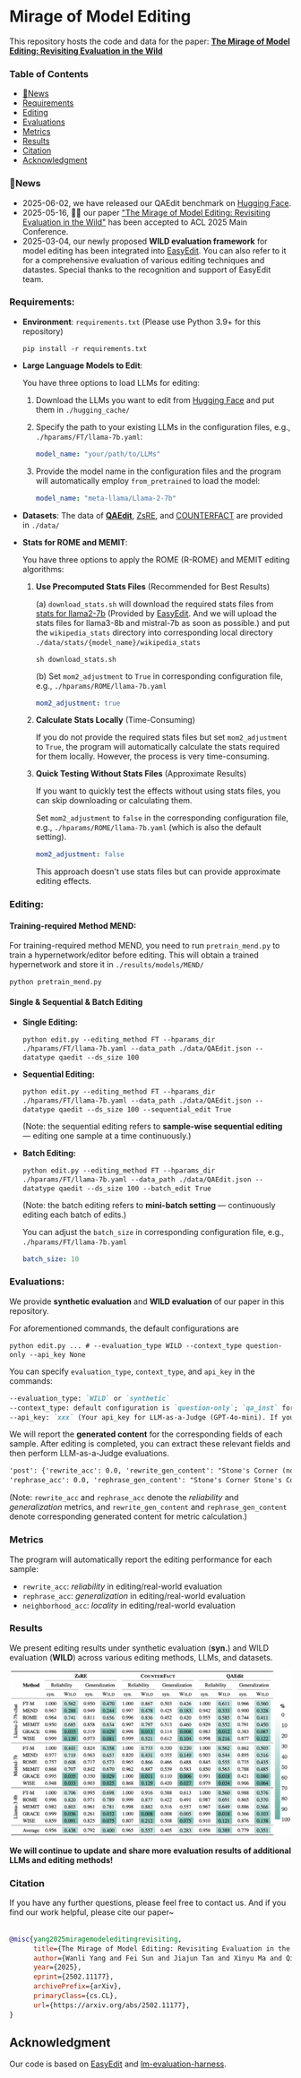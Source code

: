 # Mirage of Model Editing

This repository hosts the code and data for the paper: **[The Mirage of Model Editing: Revisiting Evaluation in the Wild](https://arxiv.org/abs/2502.11177)**

### Table of Contents

- [📢News](#📢News)
- [Requirements](#requirements)
- [Editing](#editing)
- [Evaluations](#evaluations)
- [Metrics](#metrics)
- [Results](#results)
- [Citation](#citation)
- [Acknowledgment](#acknowledgment)



### 📢News

- 2025-06-02, we have released our QAEdit benchmark on [Hugging Face](https://huggingface.co/datasets/WenDingY/QAEdit).
- 2025-05-16, 🎉🎉 our paper ["The Mirage of Model Editing: Revisiting Evaluation in the Wild"](https://arxiv.org/abs/2502.11177) has been accepted to ACL 2025 Main Conference.
- 2025-03-04, our newly proposed **WILD evaluation framework** for model editing has been integrated into [EasyEdit](https://github.com/zjunlp/EasyEdit). You can also refer to it for a comprehensive evaluation of various editing techniques and datastes. Special thanks to the recognition and support of EasyEdit team.



### Requirements:

- **Environment**: `requirements.txt` (Please use Python 3.9+ for this repository)

  ```shell
  pip install -r requirements.txt
  ```

- **Large Language Models to Edit**: 

  You have three options to load LLMs for editing:

  1. Download the LLMs you want to edit from [Hugging Face](https://huggingface.co/) and put them in `./hugging_cache/` 

  2. Specify the path to your existing LLMs in the configuration files, e.g.,  `./hparams/FT/llama-7b.yaml`:

     ```yaml
     model_name: "your/path/to/LLMs"
     ```

  3. Provide the model name in the configuration files and the program will automatically employ `from_pretrained` to load the model:

     ```yaml
     model_name: "meta-llama/Llama-2-7b"
     ```

- **Datasets**: The data of **[QAEdit](https://huggingface.co/datasets/WenDingY/QAEdit)**, [ZsRE](https://github.com/nicola-decao/KnowledgeEditor), and [COUNTERFACT](https://rome.baulab.info) are provided in `./data/`

- **Stats for ROME and MEMIT**: 

  You have three options to apply the ROME (R-ROME) and MEMIT editing algorithms:

  1. **Use Precomputed Stats Files** (Recommended for Best Results)

     (a) `download_stats.sh` will download the required stats files from [stats for llama2-7b](https://drive.google.com/drive/folders/1IGt7NNV-OxXqIljjr02_k0dDY50Z5N_E) (Provided by [EasyEdit](https://github.com/zjunlp/EasyEdit). And we will upload the stats files for llama3-8b and mistral-7b as soon as possible.) and put the `wikipedia_stats` directory into corresponding local directory `./data/stats/{model_name}/wikipedia_stats`

     ```shell
     sh download_stats.sh
     ```

     (b) Set `mom2_adjustment` to `True` in corresponding configuration file, e.g., `./hparams/ROME/llama-7b.yaml`

     ```yaml
     mom2_adjustment: true
     ```

  2. **Calculate Stats Locally** (Time-Consuming)

     If you do not provide the required stats files but set `mom2_adjustment` to `True`, the program will automatically calculate the stats required for them locally. However, the process is very time-consuming.

  3. **Quick Testing Without Stats Files** (Approximate Results)
  
     If you want to quickly test the effects without using stats files, you can skip downloading or calculating them. 
  
     Set `mom2_adjustment` to `false` in the corresponding configuration file, e.g., `./hparams/ROME/llama-7b.yaml` (which is also the default setting). 
  
     ```yaml
     mom2_adjustment: false
     ```
     
     This approach doesn't use stats files but can provide approximate editing effects.



### Editing:

#### Training-required Method MEND:

For training-required method MEND, you need to run `pretrain_mend.py` to train a hypernetwork/editor before editing. This will obtain a trained hypernetwork and store it in `./results/models/MEND/`

```shell
python pretrain_mend.py
```

#### Single & Sequential & Batch Editing

- **Single Editing:** 

  ```shell
  python edit.py --editing_method FT --hparams_dir ./hparams/FT/llama-7b.yaml --data_path ./data/QAEdit.json --datatype qaedit --ds_size 100
  ```

- **Sequential Editing:** 

  ```shell
  python edit.py --editing_method FT --hparams_dir ./hparams/FT/llama-7b.yaml --data_path ./data/QAEdit.json --datatype qaedit --ds_size 100 --sequential_edit True
  ```
  (Note: the sequential editing refers to **sample-wise sequential editing** — editing one sample at a time continuously.)

- **Batch Editing:** 

  ```shell
  python edit.py --editing_method FT --hparams_dir ./hparams/FT/llama-7b.yaml --data_path ./data/QAEdit.json --datatype qaedit --ds_size 100 --batch_edit True
  ```
  (Note: the batch editing refers to **mini-batch setting** — continuously editing each batch of edits.)

  You can adjust the `batch_size` in corresponding configuration file, e.g., `./hparams/FT/llama-7b.yaml`

  ```yaml
  batch_size: 10
  ```


### Evaluations:

We provide **synthetic evaluation** and **WILD evaluation** of our paper in this repository.

For aforementioned commands, the default configurations are

```shell
python edit.py ... # --evaluation_type WILD --context_type question-only --api_key None
```

You can specify `evaluation_type`,  `context_type`, and `api_key` in the commands:

```markdown
--evaluation_type: `WILD` or `synthetic`
--context_type: default configuration is `question-only`; `qa_inst` for QA task instruction; `chat_temp` for chat model
--api_key: `xxx` (Your api_key for LLM-as-a-Judge (GPT-4o-mini). If you cannot provide an api_key, we will default to provide exact match as an alternative.)
```

We will report the **generated content** for the corresponding fields of each sample. After editing is completed, you can extract these relevant fields and then perform LLM-as-a-Judge evaluations.

```txt
'post': {'rewrite_acc': 0.0, 'rewrite_gen_content': "Stone's Corner (now Unionville) 1 1 1831 1831 Stone's Corner (now Unionville) Original name of Forthton 204", 
'rephrase_acc': 0.0, 'rephrase_gen_content': "Stone's Corner Stone's Corner 1831 1831 12 10 100 "}
```

(Note: `rewrite_acc` and `rephrase_acc` denote the *reliability* and *generalization* metrics, and `rewrite_gen_content` and `rephrase_gen_content` denote corresponding generated content for metric calculation.)



### Metrics

The program will automatically report the editing performance for each sample:

- `rewrite_acc`: *reliability* in editing/real-world evaluation
- `rephrase_acc`: *generalization* in editing/real-world evaluation
- `neighborhood_acc`: *locality* in editing/real-world evaluation



### Results

We present editing results under synthetic evaluation (**syn.**) and WILD evaluation (**WILD**) across various editing methods, LLMs, and datasets.

<img src="./figs/Results_CR.png" alt="image-20250220234018159" style="zoom:50%;" />

**We will continue to update and share more evaluation results of additional LLMs and editing methods!**



### Citation

If you have any further questions, please feel free to contact us. And if you find our work helpful, please cite our paper~

```bibtex

@misc{yang2025miragemodeleditingrevisiting,
      title={The Mirage of Model Editing: Revisiting Evaluation in the Wild}, 
      author={Wanli Yang and Fei Sun and Jiajun Tan and Xinyu Ma and Qi Cao and Dawei Yin and Huawei Shen and Xueqi Cheng},
      year={2025},
      eprint={2502.11177},
      archivePrefix={arXiv},
      primaryClass={cs.CL},
      url={https://arxiv.org/abs/2502.11177}, 
}

```



## Acknowledgment

Our code is based on [EasyEdit](https://github.com/zjunlp/EasyEdit) and [lm-evaluation-harness](https://github.com/EleutherAI/lm-evaluation-harness).
